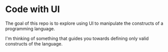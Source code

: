 # Code with UI
The goal of this repo is to explore using UI to manipulate
the constructs of a programming language.

I'm thinking of something that guides you towards defining
only valid constructs of the language.
